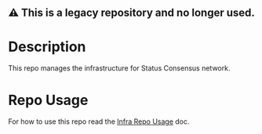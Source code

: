 ## :warning: This is a legacy repository and no longer used.

# Description

This repo manages the infrastructure for Status Consensus network.

# Repo Usage

For how to use this repo read the [Infra Repo Usage](https://github.com/status-im/infra-docs/blob/master/articles/infra_repo_usage.md) doc.
